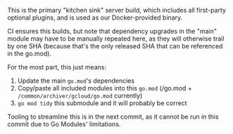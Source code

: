 This is the primary "kitchen sink" server build, which includes all first-party optional plugins, and is used as our Docker-provided binary.

CI ensures this builds, but note that dependency upgrades in the "main" module may have to be manually repeated here, as they will otherwise trail by one SHA (because that's the only released SHA that can be referenced in the go.mod).

For the most part, this just means:
1. Update the main `go.mod`'s dependencies
2. Copy/paste all included modules into this `go.mod` (/go.mod + `/common/archiver/gcloud/go.mod` currently)
3. `go mod tidy` this submodule and it will probably be correct

Tooling to streamline this is in the next commit, as it cannot be run in this commit due to Go Modules' limitations.
